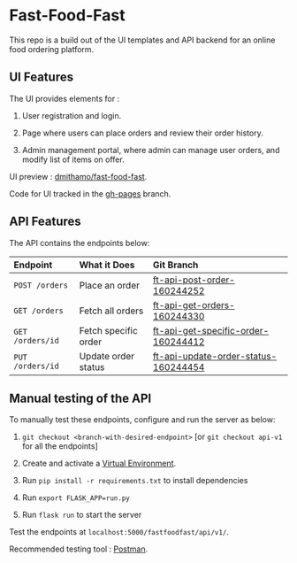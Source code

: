 # Fast-Food-Fast

This repo is a build out of the UI templates and API backend for an online food ordering platform.

## UI Features

The UI provides elements for :

1. User registration and login.

2. Page where users can place orders and review their order history.

3. Admin management portal, where admin can manage user orders, and modify list of items on offer.

UI preview : [dmithamo/fast-food-fast](https://dmithamo.github.io/fast-food-fast/index.html).

Code for UI tracked in the [gh-pages](https://github.com/dmithamo/fast-food-fast/tree/gh-pages) branch.

## API Features

The API contains the endpoints below:
  
| Endpoint               | What it Does             | Git Branch                          |
| :--------------------  | :----------------------- | :--------------------------------   |
| `POST /orders`          | Place an order             | [ft-api-post-order-160244252](https://github.com/dmithamo/fast-food-fast/tree/ft-api-post-order-160244252)          |
| `GET /orders`          | Fetch all orders             | [ft-api-get-orders-160244330](https://github.com/dmithamo/fast-food-fast/tree/ft-api-get-orders-160244330)          |
| `GET /orders/id`          | Fetch specific order             | [ft-api-get-specific-order-160244412](https://github.com/dmithamo/fast-food-fast/tree/ft-api-get-specific-order-160244412)          |
| `PUT /orders/id`          | Update order status             | [ft-api-update-order-status-160244454](https://github.com/dmithamo/fast-food-fast/tree/ft-api-update-order-status-160244454)          |

## Manual testing of the API

To manually test these endpoints, configure and run the server as below:

1. `git checkout <branch-with-desired-endpoint>` [or `git checkout api-v1` for all the endpoints]

2. Create and activate a [Virtual Environment](https://virtualenv.pypa.io/en/stable/).

3. Run `pip install -r requirements.txt` to install dependencies

4. Run `export FLASK_APP=run.py`

5. Run `flask run` to start the server

Test the endpoints at `localhost:5000/fastfoodfast/api/v1/`.

Recommended testing tool : [Postman](https://www.getpostman.com/).
